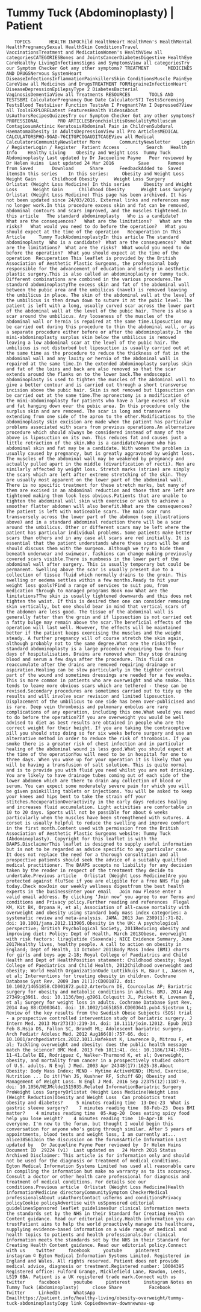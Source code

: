 # Tummy Tuck (Abdominoplasty) | Patient

       TOPICS       HEALTH INFOChild HealthHeart HealthMen's HealthMental HealthPregnancySexual HealthSkin ConditionsTravel VaccinationsTreatment and MedicationWomen's HealthView all categoriesCATEGORIESBones and JointsCancerDiabetesDigestive HealthEye CareHealthy LivingInfectionsSigns and SymptomsView all categoriesTry our Symptom Checker Got any other symptoms? TREATMENT       MEDICINES AND DRUGSNervous SystemHeart DiseaseInfectionsInflammationPainkillersSkin ConditionsMuscle PainEye CareView all Medicines and DrugsTREATMENT FORMigraineInfectionHeart DiseaseDepressionEpilepsyType 2 DiabetesBacterial VaginosisDementiaView all Treatments RESOURCES       TOOLS AND TESTSBMI CalculatorPregnancy Due Date CalculatorSTI TestsScreening TestsBlood TestsLiver Function TestsAm I Pregnant?Am I Depressed?View all ToolsEXPLORELatest FeaturesHealth VideosAbout UsAuthorsRecipesQuizzesTry our Symptom Checker Got any other symptoms? PROFESSIONAL       PRO ARTICLESBronchiolitisOsmolalityMolluscum ContagiosumActinic KeratosisAbdominal Pain in ChildrenSubdural HaematomaObesity in AdultsDepressionView all Pro ArticlesMEDICAL CALCULATORSPHQ-9GAD-76CITGPCOGAUDITCAGEView all Medical CalculatorsCommunityNewsletter More       CommunityNewsletter    Login / RegisterLogin / Register  Patient Access  .       Search   Health Info    Healthy Living    Obesity and Weight Loss  Tummy Tuck Abdominoplasty Last updated by Dr Jacqueline Payne   Peer reviewed by Dr Helen Huins  Last updated 24 Mar 2016         Save       Remove from Saved       Download      Share      FeedbackAdded to  Saved itemsIn this series    In this series:     Obesity and Weight Loss      Weight Gain      Childhood Obesity      Weight Loss Surgery      Orlistat (Weight Loss Medicine) In this series     Obesity and Weight Loss      Weight Gain      Childhood Obesity      Weight Loss Surgery      Orlistat (Weight Loss Medicine) This page has been archived. It has not been updated since 24/03/2016. External links and references may no longer work.In this procedure excess skin and fat can be removed, abdominal contours and scars improved, and the muscles tightened.In this article   The standard abdominoplasty   Who is a candidate?   What are the consequences?   What are the limitations?   What are the risks?   What would you need to do before the operation?   What you should expect at the time of the operation   Recuperation In This Article     Tummy TuckAbdominoplastyIn this article The standard abdominoplasty  Who is a candidate?  What are the consequences?  What are the limitations?  What are the risks?  What would you need to do before the operation?  What you should expect at the time of the operation  Recuperation This leaflet is provided by the British Association of Aesthetic Plastic Surgeons, the professional body responsible for the advancement of education and safety in aesthetic plastic surgery.This is also called an abdominoplasty or tummy tuck. Different combinations are combined in the various procedures.The standard abdominoplastyThe excess skin and fat of the abdominal wall between the pubic area and the umbilicus (navel) is removed leaving the umbilicus in place. The skin of the abdominal wall at the level of the umbilicus is then drawn down to suture it at the pubic level. The patient is left with a long, usually curved scar across the lower part of the abdominal wall at the level of the pubic hair. There is also a scar around the umbilicus. Any looseness of the muscles of the abdominal wall or hernia is repaired at the same time.Liposuction may be carried out during this procedure to thin the abdominal wall, or as a separate procedure either before or after the abdominoplasty.In the mini-abdominoplasty surplus skin below the umbilicus is removed leaving a low abdominal scar at the level of the pubic hair. The umbilicus is not disturbed but liposuction is usually carried out at the same time as the procedure to reduce the thickness of fat in the abdominal wall and any laxity or hernia of the abdominal wall is repaired at the same time.In the extended abdominoplasty surplus skin and fat of the loins and back are also removed so that the scar extends around the flanks on to the lower back.The endoscopic abdominoplasty is used to tighten the muscles of the abdominal wall to give a better contour and is carried out through a short transverse incision above the pubic hair. Skin is not removed but liposuction can be carried out at the same time.The apronectomy is a modification of the mini-abdominoplasty for patients who have a large excess of skin and fat hanging down over the pubic area. In this procedure only the surplus skin and are removed. The scar is long and transverse extending from one side of the apron to the other.Modifications to the abdominoplasty skin excision are made when the patient has particular problems associated with scars from previous operations.An alternative procedure which should always be considered instead of many of the above is liposuction on its own. This reduces fat and causes just a little retraction of the skin.Who is a candidate?Anyone who has abdominal skin and fat may be a candidate. With women the problem is usually caused by pregnancy, but is greatly aggravated by weight loss. The muscles of the abdominal wall may be weakened by pregnancy and actually pulled apart in the middle (divarification of recti). Men are similarly affected by weight loss. Stretch marks (striae) are simply the scars which are left after extreme stretching of the skin. They are usually most apparent on the lower part of the abdominal wall. There is no specific treatment for these stretch marks, but many of them are excised in an abdominal reduction and those that are left are tightened making them look less obvious.Patients that are unable to tighten the abdominal wall skin with exercise or wish to achieve a smoother flatter abdomen will also benefit.What are the consequences?The patient is left with noticeable scars. The main scar runs transversely across the lower part of the abdomen (see illustrations above) and in a standard abdominal reduction there will be a scar around the umbilicus. Other or different scars may be left where the patient has particular individual problems. Some patients make better scars than others and in any case all scars are red initially. It is essential that the patient understands where these scars will be and should discuss them with the surgeon. Although we try to hide them beneath underwear and swimwear, fashions can change making previously covered scars visible.There is numbness in the lower part of the abdominal wall after surgery. This is usually temporary but could be permanent. Swelling above the scar is usually present due to a collection of tissue fluid which normally drains to the groin. This swelling or oedema settles within a few months.Ready to hit your weight loss goals?Find a range of services to suit you, from medication through to managed programs Book now What are the limitations?The skin is usually tightened downwards and this does not tighten the waist. If this is desired then one can consider removing skin vertically, but one should bear in mind that vertical scars of the abdomen are less good. The tissue of the abdominal wall is generally fatter than the groin and if liposuction is not carried out a fatty bulge may remain above the scar.The beneficial effects of the operation will last well. However, the effects will be maintained better if the patient keeps exercising the muscles and the weight steady. A further pregnancy will of course stretch the skin again, although probably not to the same degree.What are the risks?The standard abdominoplasty is a large procedure requiring two to four days of hospitalisation. Drains are removed when they stop draining blood and serum a few days after the procedure. This fluid can reaccumulate after the drains are removed requiring drainage or aspiration.Healing can be slow particularly in the tighter central part of the wound and sometimes dressings are needed for a few weeks. This is more common in patients who are overweight and who smoke. This tends to leave more obvious scars which are tethered - these can be revised.Secondary procedures are sometimes carried out to tidy up the results and will involve scar revision and limited liposuction. Displacement of the umbilicus to one side has been over-publicised and is rare. Deep vein thrombosis and pulmonary embolus are rare complications of any operation, including this one.What would you need to do before the operation?If you are overweight you would be well advised to diet as best results are obtained in people who are the correct weight for their height. If you are taking the contraceptive pill you should stop doing so for six weeks before surgery and use an alternative method in order to reduce the risk of thrombosis. If you smoke there is a greater risk of chest infection and in particular healing of the abdominal wound is less good.What you should expect at the time of the operationYou will need to be in hospital for one to three days. When you wake up for your operation it is likely that you will be having a transfusion of salt solution. This is quite normal and is to provide you with fluid you need whilst you are not drinking. You are likely to have drainage tubes coming out of each side of the lower abdomen which are there to drain any collection of blood or serum. You can expect some moderately severe pain for which you will be given painkilling tablets or injections. You will be asked to keep your knees and hips bent to take the strain off your stitches.RecuperationOveractivity in the early days reduces healing and increases fluid accumulation. Light activities are comfortable in 10 to 20 days. Sports will not be possible for about 6 weeks particularly when the muscles have been strengthened with sutures. A corset is usually helpful to reduce the swelling and improve comfort in the first month.Content used with permission from the British Association of Aesthetic Plastic Surgeons website: Tummy Tuck (Abdominoplasty). Copyright for this leaflet is with the BAAPS.DisclaimerThis leaflet is designed to supply useful information but is not to be regarded as advice specific to any particular case. It does not replace the need for a thorough consultation and all prospective patients should seek the advice of a suitably qualified medical practitioner. The BAAPS accepts no liability for any decision taken by the reader in respect of the treatment they decide to undertake.Previous article   Orlistat (Weight Loss Medicine)Are you protected against flu?See if you are eligible for a free NHS flu jab today.Check nowJoin our weekly wellness digestfrom the best health experts in the businessEnter your email   Join now Please enter a valid email address. By clicking ‘Join now’ you agree to our Terms and conditions and Privacy policy.Further reading and references  Flegal KM, Kit BK, Orpana H, et al; Association of all-cause mortality with overweight and obesity using standard body mass index categories: a systematic review and meta-analysis. JAMA. 2013 Jan 2309(1):71-82. doi: 10.1001/jama.2012.113905.Obesity in the UK: A psychological perspective; British Psychological Society, 2011Reducing obesity and improving diet: Policy; Dept of Health, March 2013Obese, overweight with risk factors: liraglutide (Saxenda); NICE Evidence Summary, June 2017Healthy lives, healthy people. A call to action on obesity in England; Dept of Health, 13 October 2011Body Mass Index (BMI) charts for girls and boys age 2-18; Royal College of Paediatrics and Child Health and Dept of HealthPosition statement: Childhood obesity; Royal College of Paediatrics and Child Health, 2012Childhood overweight and obesity; World Health OrganizationOude Luttikhuis H, Baur L, Jansen H, et al; Interventions for treating obesity in children. Cochrane Database Syst Rev. 2009 Jan 21(1):CD001872. doi: 10.1002/14651858.CD001872.pub2.Arterburn DE, Courcoulas AP; Bariatric surgery for obesity and metabolic conditions in adults. BMJ. 2014 Aug 27349:g3961. doi: 10.1136/bmj.g3961.Colquitt JL, Pickett K, Loveman E, et al; Surgery for weight loss in adults. Cochrane Database Syst Rev. 2014 Aug 88:CD003641. doi: 10.1002/14651858.CD003641.pub4.Sjostrom L; Review of the key results from the Swedish Obese Subjects (SOS) trial - a prospective controlled intervention study of bariatric surgery. J Intern Med. 2013 Mar273(3):219-34. doi: 10.1111/joim.12012. Epub 2013 Feb 8.Hsia DS, Fallon SC, Brandt ML; Adolescent bariatric surgery. Arch Pediatr Adolesc Med. 2012 Aug166(8):757-66. doi: 10.1001/archpediatrics.2012.1011.Hafekost K, Lawrence D, Mitrou F, et al; Tackling overweight and obesity: does the public health message match the science? BMC Med. 2013 Feb 1811:41. doi: 10.1186/1741-7015-11-41.Calle EE, Rodriguez C, Walker-Thurmond K, et al; Overweight, obesity, and mortality from cancer in a prospectively studied cohort of U.S. adults. N Engl J Med. 2003 Apr 24348(17):1625-38.About Obesity: Body Mass Index; MEND - Mytime ActiveMEND; (Mind, Exercise, Nutrition ... Do it!)Yeh JS, Kushner RF, Schiff GD; Obesity and Management of Weight Loss. N Engl J Med. 2016 Sep 22375(12):1187-9. doi: 10.1056/NEJMclde1515935.Related InformationBariatric Surgery ProWeight Loss SurgeryOrlistat (Weight Loss Medicine)Weight Loss (Weight Reduction)Obesity and Weight Loss  Can probiotics treat obesity and diabetes?     5 minutes reading time  13-Dec-23  What is gastric sleeve surgery?    7 minutes reading time  08-Feb-23  Does BMI matter?    4 minutes reading time  05-Aug-20  Does eating spicy food help you lose weight?    4 minutes reading time  10-Apr-18  Hi everyone. I'm new to the forum, but thought I would begin this conversation for anyone who's going through similar. After 5 years of appointments, blood tests and weight loss, I am currently at...   alice38561Join the discussion on the forumsArticle Information Last updated by   Dr Jacqueline Payne Peer reviewed by  Dr Helen Huins Document ID  29224 (v1)  Last updated on   24 March 2016 Status  Archived Disclaimer: This article is for information only and should not be used for the diagnosis or treatment of medical conditions. Egton Medical Information Systems Limited has used all reasonable care in compiling the information but make no warranty as to its accuracy. Consult a doctor or other health care professional for diagnosis and treatment of medical conditions. For details see our conditions.Previous article  Orlistat (Weight Loss Medicine)Health informationMedicine directoryCommunitySymptom CheckerMedical professionalsAbout usAuthorsContact usTerms and conditionsPrivacy policyCookie policyAdvertise with usSponsored editorial guidelinesSponsored leaflet guidelinesOur clinical information meets the standards set by the NHS in their Standard for Creating Health Content guidance. Read our editorial policy.Health information you can trustPatient aims to help the world proactively manage its healthcare, supplying evidence-based information on a wide range of medical and health topics to patients and health professionals.Our clinical information meets the standards set by the NHS in their Standard for Creating Health Content guidance. Read our editorial policy.Connect with us    twitter     facebook     youtube     pinterest     instagram © Egton Medical Information Systems Limited. Registered in England and Wales. All rights reserved. Patient does not provide medical advice, diagnosis or treatment.Registered number: 10004395 Registered office: Fulford Grange, Micklefield Lane, Rawdon, Leeds, LS19 6BA. Patient is a UK registered trade mark.Connect with us    twitter     facebook     youtube     pinterest     instagram Notes on Tummy Tuck (Abdominoplasty)     close Share          Facebook     Twitter     LinkedIn     WhatsApp     Emailhttps://patient.info/healthy-living/obesity-overweight/tummy-tuck-abdominoplastyCopy link Copiednewnav-downnewnav-up


